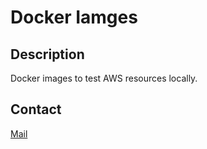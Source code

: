 # Docker Iamges

## Description

Docker images to test AWS resources locally.

## Contact

[Mail](guptaprabhay@yahoo.com)
